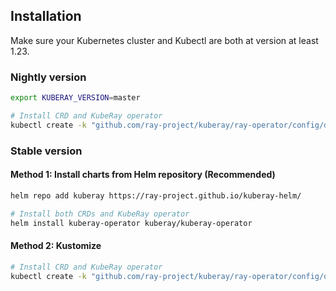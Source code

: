 ## Installation

Make sure your Kubernetes cluster and Kubectl are both at version at least 1.23.

### Nightly version

```sh
export KUBERAY_VERSION=master

# Install CRD and KubeRay operator
kubectl create -k "github.com/ray-project/kuberay/ray-operator/config/default?ref=${KUBERAY_VERSION}&timeout=90s"
```

### Stable version
#### Method 1: Install charts from Helm repository (Recommended)
```sh
helm repo add kuberay https://ray-project.github.io/kuberay-helm/

# Install both CRDs and KubeRay operator
helm install kuberay-operator kuberay/kuberay-operator
```

#### Method 2: Kustomize
```sh
# Install CRD and KubeRay operator
kubectl create -k "github.com/ray-project/kuberay/ray-operator/config/default?ref=${KUBERAY_VERSION}&timeout=90s"
```
